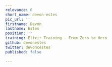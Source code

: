 ```yaml
---
relevance: 0
short_name: devon-estes
pic_url: ''
firstname: Devon
lastname: Estes
position: ''
training: Elixir Training - From Zero to Hero
github: devonestes
twitter: devoncestes
published: false

---
```

